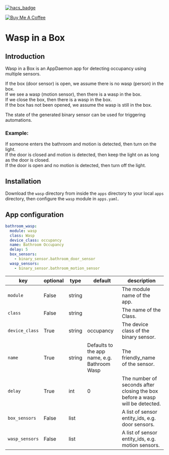 [![hacs_badge](https://img.shields.io/badge/HACS-Default-orange.svg)](https://github.com/custom-components/hacs)

<a href="https://www.buymeacoffee.com/wernerhp" target="_blank"><img src="https://www.buymeacoffee.com/assets/img/custom_images/orange_img.png" alt="Buy Me A Coffee" style="height: auto !important;width: auto !important;" ></a>

# Wasp in a Box

## Introduction
Wasp in a Box is an AppDaemon app for detecting occupancy using multiple sensors.

If the box (door sensor) is open, we assume there is no wasp (person) in the box.  
If we see a wasp (motion sensor), then there is a wasp in the box.  
If we close the box, then there is a wasp in the box.  
If the box has not been opened, we assume the wasp is still in the box.  
  
The state of the generated binary sensor can be used for triggering automations.

### Example:
If someone enters the bathroom and motion is detected, then turn on the light.  
If the door is closed and motion is detected, then keep the light on as long as the door is closed.  
If the door is open and no motion is detected, then turn off the light.  

## Installation
Download the `wasp` directory from inside the `apps` directory to your local `apps` directory, then configure the `wasp` module in `apps.yaml`.

## App configuration
```yaml
bathroom_wasp:
  module: wasp
  class: Wasp
  device_class: occupancy
  name: Bathroom Occupancy
  delay: 5
  box_sensors:
    - binary_sensor.bathroom_door_sensor
  wasp_sensors:
    - binary_sensor.bathroom_motion_sensor
```

key | optional | type | default | description
-- | -- | -- | -- | --
`module` | False | string | | The module name of the app.
`class` | False | string | | The name of the Class.
`device_class` | True | string | occupancy | The device class of the binary sensor.
`name` | True | string | Defaults to the app name, e.g. Bathroom Wasp | The friendly_name of the sensor. 
`delay` | True | int | 0 | The number of seconds after closing the box before a wasp will be detected.
`box_sensors` | False | list | | A list of sensor entity_ids, e.g. door sensors.
`wasp_sensors` | False | list | | A list of sensor entity_ids, e.g. motion sensors.
